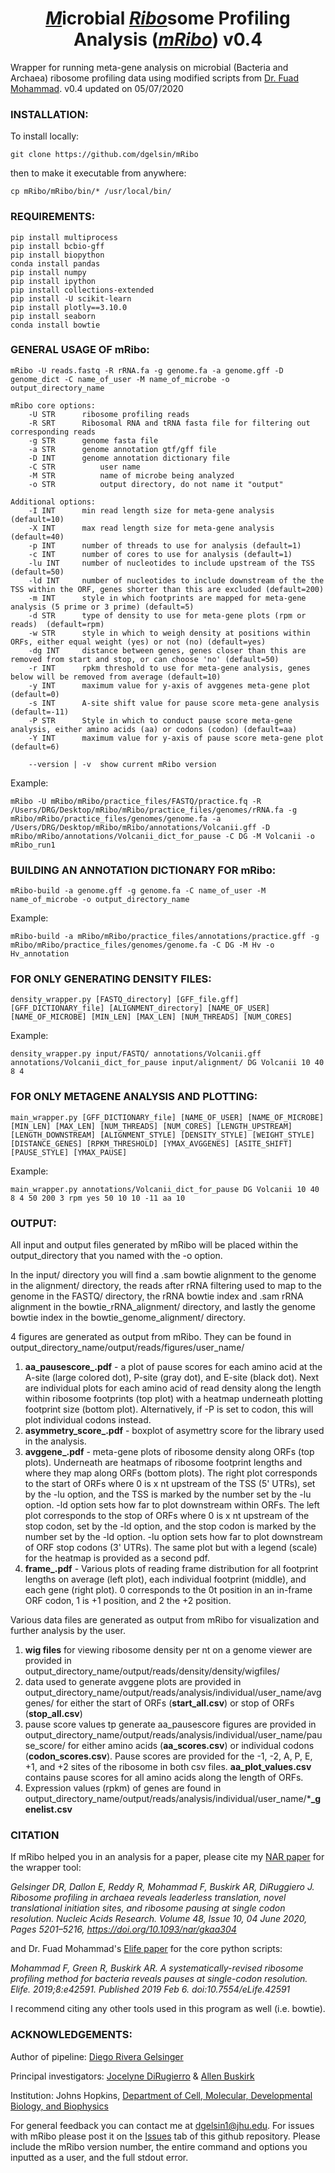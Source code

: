 # <div align="center"><ins><strong><em>*M*</em></strong></ins>icrobial <ins><strong><em>*Ribo*</em></strong></ins>some Profiling Analysis (<ins><strong><em>*mRibo*</em></strong></ins>) v0.4 </div>
Wrapper for running meta-gene analysis on microbial (Bacteria and Archaea) ribosome profiling data using modified scripts from [Dr. Fuad Mohammad](https://github.com/greenlabjhmi/2018_Bacterial_Pipeline_riboseq). v0.4 updated on 05/07/2020

### INSTALLATION:
To install locally:
```
git clone https://github.com/dgelsin/mRibo
```
then to make it executable from anywhere:
```
cp mRibo/mRibo/bin/* /usr/local/bin/
```

### REQUIREMENTS:
```pip install DateTime
pip install multiprocess
pip install bcbio-gff
pip install biopython
conda install pandas
pip install numpy
pip install ipython
pip install collections-extended
pip install -U scikit-learn
pip install plotly==3.10.0
pip install seaborn
conda install bowtie
```

### GENERAL USAGE OF mRibo:
```
mRibo -U reads.fastq -R rRNA.fa -g genome.fa -a genome.gff -D genome_dict -C name_of_user -M name_of_microbe -o output_directory_name

mRibo core options:
	-U STR		ribosome profiling reads
	-R SRT		Ribosomal RNA and tRNA fasta file for filtering out corresponding reads
	-g STR		genome fasta file
	-a STR		genome annotation gtf/gff file
	-D INT		genome annotation dictionary file
	-C STR      	user name
	-M STR      	name of microbe being analyzed
	-o STR          output directory, do not name it "output"

Additional options:
	-I INT		min read length size for meta-gene analysis (default=10)
	-X INT		max read length size for meta-gene analysis (default=40)
	-p INT		number of threads to use for analysis (default=1)
	-c INT		number of cores to use for analysis (default=1)
	-lu INT		number of nucleotides to include upstream of the TSS (default=50)
	-ld INT		number of nucleotides to include downstream of the the TSS within the ORF, genes shorter than this are excluded (default=200)
	-m INT		style in which footprints are mapped for meta-gene analysis (5 prime or 3 prime) (default=5)
	-d STR		type of density to use for meta-gene plots (rpm or reads)  (default=rpm)
	-w STR		style in which to weigh density at positions within ORFs, either equal weight (yes) or not (no) (default=yes)
	-dg INT		distance between genes, genes closer than this are removed from start and stop, or can choose 'no' (default=50)
	-r INT		rpkm threshold to use for meta-gene analysis, genes below will be removed from average (default=10)
	-y INT		maximum value for y-axis of avggenes meta-gene plot (default=0)
	-s INT		A-site shift value for pause score meta-gene analysis (default=-11)
	-P STR		Style in which to conduct pause score meta-gene analysis, either amino acids (aa) or codons (codon) (default=aa)
	-Y INT		maximum value for y-axis of pause score meta-gene plot (default=6)

	--version | -v	show current mRibo version
```

Example:
```
mRibo -U mRibo/mRibo/practice_files/FASTQ/practice.fq -R /Users/DRG/Desktop/mRibo/mRibo/practice_files/genomes/rRNA.fa -g mRibo/mRibo/practice_files/genomes/genome.fa -a /Users/DRG/Desktop/mRibo/mRibo/annotations/Volcanii.gff -D mRibo/mRibo/annotations/Volcanii_dict_for_pause -C DG -M Volcanii -o mRibo_run1
```

### BUILDING AN ANNOTATION DICTIONARY FOR mRibo:

```
mRibo-build -a genome.gff -g genome.fa -C name_of_user -M name_of_microbe -o output_directory_name
```

Example:
```
mRibo-build -a mRibo/mRibo/practice_files/annotations/practice.gff -g mRibo/mRibo/practice_files/genomes/genome.fa -C DG -M Hv -o Hv_annotation
```

### FOR ONLY GENERATING DENSITY FILES:
```
density_wrapper.py [FASTQ_directory] [GFF_file.gff] [GFF_DICTIONARY_file] [ALIGNMENT_directory] [NAME_OF_USER] [NAME_OF_MICROBE] [MIN_LEN] [MAX_LEN] [NUM_THREADS] [NUM_CORES]
```

Example:
```
density_wrapper.py input/FASTQ/ annotations/Volcanii.gff annotations/Volcanii_dict_for_pause input/alignment/ DG Volcanii 10 40 8 4
```


### FOR ONLY METAGENE ANALYSIS AND PLOTTING:
```
main_wrapper.py [GFF_DICTIONARY_file] [NAME_OF_USER] [NAME_OF_MICROBE] [MIN_LEN] [MAX_LEN] [NUM_THREADS] [NUM_CORES] [LENGTH_UPSTREAM] [LENGTH_DOWNSTREAM] [ALIGNMENT_STYLE] [DENSITY_STYLE] [WEIGHT_STYLE] [DISTANCE_GENES] [RPKM_THRESHOLD] [YMAX_AVGGENES] [ASITE_SHIFT] [PAUSE_STYLE] [YMAX_PAUSE]
```

Example:
```
main_wrapper.py annotations/Volcanii_dict_for_pause DG Volcanii 10 40 8 4 50 200 3 rpm yes 50 10 10 -11 aa 10
```

### OUTPUT:

All input and output files generated by mRibo will be placed within the output_directory that you named with the -o option.

In the input/ directory you will find a .sam bowtie alignment to the genome in the alignment/ directory, the reads after rRNA filtering used to map to the genome in the FASTQ/ directory, the rRNA bowtie index and .sam rRNA alignment in the bowtie_rRNA_alignment/ directory, and lastly the genome bowtie index in the bowtie_genome_alignment/ directory.

4 figures are generated as output from mRibo. They can be found in output_directory_name/output/reads/figures/user_name/

1. **aa_pausescore_.pdf** - a plot of pause scores for each amino acid at the A-site (large colored dot), P-site (gray dot), and E-site (black dot). Next are individual plots for each amino acid of read density along the length within ribosome footprints (top plot) with a heatmap underneath plotting footprint size (bottom plot). Alternatively, if -P is set to codon, this will plot individual codons instead.
2. **asymmetry_score_.pdf** - boxplot of asymettry score for the library used in the analysis.
3. **avggene_.pdf** - meta-gene plots of ribosome density along ORFs (top plots). Underneath are heatmaps of ribosome footprint lengths and where they map along ORFs (bottom plots). The right plot corresponds to the start of ORFs where 0 is x nt upstream of the TSS (5' UTRs), set by the -lu option, and the TSS is marked by the number set by the -lu option. -ld option sets how far to plot downstream within ORFs. The left plot corresponds to the stop of ORFs where 0 is x nt upstream of the stop codon, set by the -ld option, and the stop codon is marked by the number set by the -ld option. -lu option sets how far to plot downstream of ORF stop codons (3' UTRs). The same plot but with a legend (scale) for the heatmap is provided as a second pdf.
4. **frame_.pdf** - Various plots of reading frame distribution for all footprint lengths on average (left plot), each individual footprint (middle), and each gene (right plot). 0 corresponds to the 0t position in an in-frame ORF codon, 1 is +1 position, and 2 the +2 position.

Various data files are generated as output from mRibo for visualization and further analysis by the user.
1. **wig files** for viewing ribosome density per nt on a genome viewer are provided in output_directory_name/output/reads/density/density/wigfiles/
2. data used to generate avggene plots are provided in output_directory_name/output/reads/analysis/individual/user_name/avggenes/ for either the start of ORFs (**start_all.csv**) or stop of ORFs (**stop_all.csv**)
3. pause score values tp generate aa_pausescore figures are provided in output_directory_name/output/reads/analysis/individual/user_name/pause_score/ for either amino acids (**aa_scores.csv**) or individual codons (**codon_scores.csv**). Pause scores are provided for the -1, -2, A, P, E, +1, and +2 sites of the ribosome in both csv files. **aa_plot_values.csv** contains pause scores for all amino acids along the length of ORFs.
4. Expression values (rpkm) of genes are found in output_directory_name/output/reads/analysis/individual/user_name/***_genelist.csv**

### CITATION
If mRibo helped you in an analysis for a paper, please cite my [NAR paper](https://academic.oup.com/nar/article/48/10/5201/5831753) for the wrapper tool:

*Gelsinger DR, Dallon E, Reddy R, Mohammad F, Buskirk AR, DiRuggiero J. Ribosome profiling in archaea reveals leaderless translation, novel translational initiation sites, and ribosome pausing at single codon resolution. Nucleic Acids Research. Volume 48, Issue 10, 04 June 2020, Pages 5201–5216, https://doi.org/10.1093/nar/gkaa304*

and Dr. Fuad Mohammad's [Elife paper](https://elifesciences.org/articles/42591) for the core python scripts:

*Mohammad F, Green R, Buskirk AR. A systematically-revised ribosome profiling method for bacteria reveals pauses at single-codon resolution. Elife. 2019;8:e42591. Published 2019 Feb 6. doi:10.7554/eLife.42591*

I recommend citing any other tools used in this program as well (i.e. bowtie).

### ACKNOWLEDGEMENTS:

Author of pipeline: [Diego Rivera Gelsinger](https://github.com/dgelsin)

Principal investigators: [Jocelyne DiRugierro](https://bio.jhu.edu/directory/jocelyne-diruggiero/) & [Allen Buskirk](https://greenlabjhmi.org/the-buskirk-group)

Institution: Johns Hopkins, [Department of Cell, Molecular, Developmental Biology, and Biophysics](https://cmdb.jhu.edu/)

For general feedback you can contact me at [dgelsin1@jhu.edu](mailto:dgelsin1@jhu.edu). For issues with mRibo please post it on the [Issues](https://github.com/dgelsin/mRibo/issues) tab of this github repository. Please include the mRibo version number, the entire command and options you inputted as a user, and the full stdout error.  

